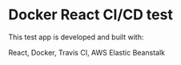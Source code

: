 # Docker React CI/CD test

This test app is developed and built with:

React, Docker, Travis CI, AWS Elastic Beanstalk